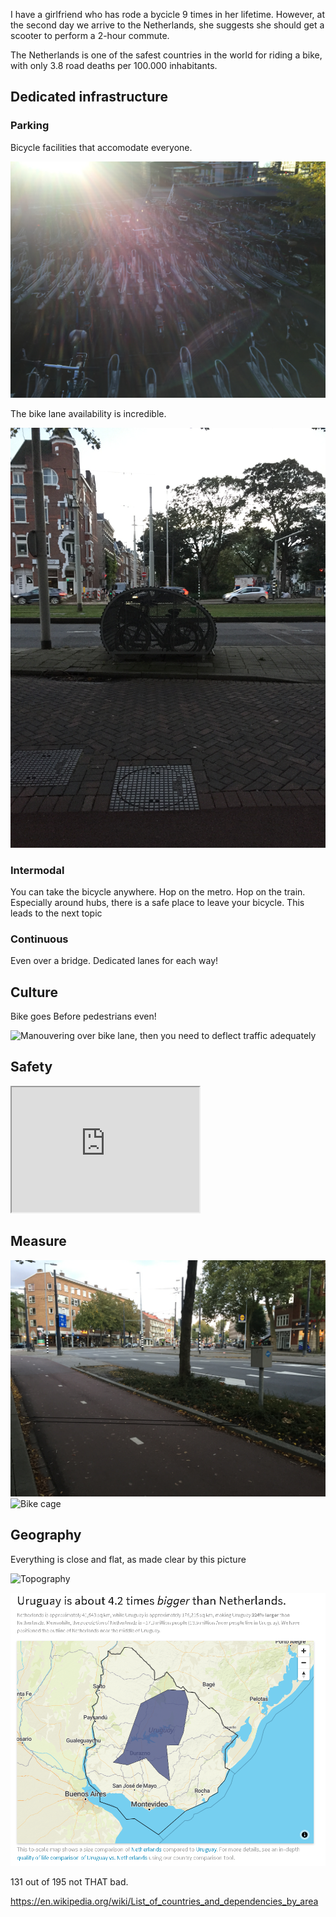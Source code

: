 I have a girlfriend who has rode a bycicle 9 times in her lifetime.
However, at the second day we arrive to the Netherlands, she suggests
she should get a scooter to perform a 2-hour commute.

The Netherlands is one of the safest countries in the world for riding a
bike, with only 3.8 road deaths per 100.000 inhabitants.

## Dedicated infrastructure

### Parking

Bicycle facilities that accomodate everyone.

![Parking spaces near](./pictures/001_parking.jpg)

The bike lane availability is incredible.

![Bike cage](./pictures/002_bike_cage.jpg)

### Intermodal

You can take the bicycle anywhere. Hop on the metro. Hop on the train.
Especially around hubs, there is a safe place to leave your bicycle.
This leads to the next topic

### Continuous

Even over a bridge. Dedicated lanes for each way!

## Culture

Bike goes Before pedestrians even!

![Manouvering over bike lane, then you need to deflect traffic
adequately](./pictures/003_cones_road.jpg)

## Safety


  <iframe id="inlineFrameExample"
      title="Inline Frame Example"
      width="300"
      height="200"
      src="http://github.io/JPchomp/lanyon/widgets/table.html">
  </iframe>

## Measure

![Bike cage](./pictures/008_measuring.jpg) ![Bike
cage](./pictures/008_measuring_2.jpg)

## Geography

Everything is close and flat, as made clear by this picture

![Topography](http://i.imgur.com/jUfzwPg.jpg)

![Size](./pictures/009_uruguay_netherlands.jpg)

131 out of 195 not THAT bad.

<https://en.wikipedia.org/wiki/List_of_countries_and_dependencies_by_area>
